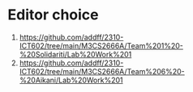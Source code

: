 # Editor choice
1. https://github.com/addff/2310-ICT602/tree/main/M3CS2666A/Team%201%20-%20Solidariti/Lab%20Work%201
1. https://github.com/addff/2310-ICT602/tree/main/M3CS2666A/Team%206%20-%20Aikani/Lab%20Work%201
